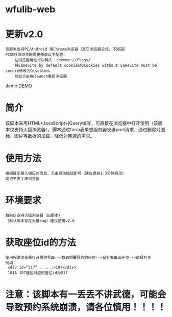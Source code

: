 # wfulib-web
# 更新v2.0
    该脚本支持PC/Android 端Chrome浏览器（其它浏览器没试，不知道）
    PC端谷歌浏览器需要修改以下配置：
        在浏览器地址栏中输入：chrome://flags/
        将SameSite by default cookies和Cookies without SameSite must be secure修改为Disabled。
        然后点击Relaunch重启浏览器
   demo:<a href="https://lizazacn.github.io/wfulib-wdb/v2.0">DEMO</a>

# 简介
该脚本采用HTML+JavaScript+jQuery编写，可直接在浏览器中打开使用（该版本仅支持火狐浏览器），脚本通过form表单想服务器发送post请求，通过删除对图标、图片等数据的加载，降低对网速的需求。
# 使用方法
    根据提示输入相应的信息，点击启动按钮即可（建议提前1-3分钟启动）
    切记不要关闭浏览器
# 环境要求
    目前仅支持火狐浏览器（旧版本）
    （默认版本存在大量bug）建议使用v2.0
# 获取座位id的方法
    使用谷歌浏览器打开预约界面-->找到想要预约的座位-->鼠标右击该座位-->选择检查
    例如：
     <div id=“517” ......>187</div>
     101A 187座位对应的座位id为517
# 注意：该脚本有一丢丢不讲武德，可能会导致预约系统崩溃，请各位慎用！！！！
